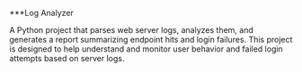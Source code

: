 ***Log Analyzer

A Python project that parses web server logs, analyzes them, and generates a report summarizing endpoint hits and login failures. This project is designed to help understand and monitor user behavior and failed login attempts based on server logs.

